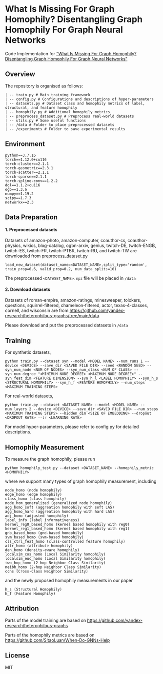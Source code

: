 # What Is Missing For Graph Homophily? Disentangling Graph Homophily For Graph Neural Networks
Code Implementation for ["What Is Missing For Graph Homophily? Disentangling Graph Homophily For Graph Neural Networks"](https://arxiv.org/pdf/2406.18854v1)

## Overview
The repository is organised as follows:
```
| -- train.py # Main training framework
| -- config.py # Configurations and descriptions of hyper-parameters
| -- datasets.py # Dataset class and homophily metrics of label, structural, and feature homophily
| -- homophily.py # Additional homophily metrics
| -- preprocess_dataset.py # Preprocess real-world datasets
| -- utils.py # Some useful functions
| -- /data # Folder to place preprocessed datasets
| -- /experiments # Folder to save experimental results
```
## Environment

```
python==3.7.16
torch==1.12.0+cu116
torch-cluster==2.1.1
torch-geometric==2.3.1
torch-scatter==2.1.1
torch-sparse==2.1.1
torch-spline-conv==1.2.2
dgl==1.1.2+cu116
ogb==1.3.6
numpy==1.19.2
scipy==1.7.3
networkx==2.3
```

## Data Preparation
#### 1. Preprocessed datasets
Datasets of amazon-photo, amazon-computer, coauthor-cs, coauthor-physics, wikics, blog-catalog, ogbn-arxiv, genius, twitch-DE, twitch-ENGB, twitch-ES, twitch-FR, twitch-PTBR, twitch-RU, and twitch-TW are downloaded from preprocess_dataset.py
```
load_new_dataset(dataset_name=<DATASET_NAME>,split_type='random', train_prop=0.6, valid_prop=0.2, num_data_splits=10)
```

The preprocessed `<DATASET_NAME>.npz` file will be placed in `/data`

#### 2. Download datasets
Datasets of roman-empire, amazon-ratings, minesweeper, tolokers, questions, squirrel-filtered, chameleon-filtered, actor, texas-4-classes, cornell, and wisconsin are from https://github.com/yandex-research/heterophilous-graphs/tree/main/data.


Please download and put the preprocessed datasets in `/data`

## Training

For synthetic datasets, 
```
python train.py --dataset syn --model <MODEL NAME> --num_runs 1 --device <DEVICE> --save_dir <SAVED FILE DIR> --seed <RANDOM SEED> --syn_num_node <NUM OF NODES> --syn_num_class <NUM OF CLASS> --syn_num_degree "<MINIMUM NODE DEGREE> <MAXIMUM NODE DEGREE>" --syn_feat_dim <FEATURE DIMENSION> --syn_h_l <LABEL HOMOPHILY> --syn_h_s <STRUCTURAL HOMOPHILY> --syn_h_f <FEATURE HOMOPHILY> --num_steps <MAXIMUM TRAINING STEPS>
```

For real-world datasets,
```
python train.py --dataset <DATASET NAME> --model <MODEL NAME> --num_layers 2 --device <DEVICE> --save_dir <SAVED FILE DIR> --num_steps <MAXIMUM TRAINING STEPS> --hidden_dim <SIZE OF EMBEDDING> --dropout <DROPOUT RATE> --lr <LEARNING RATE>
```

For model hyper-parameters, please refer to config.py for detailed descriptions.

## Homophily Measurement

To measure the graph homophily, please run
```
python homophily_test.py --dataset <DATASET_NAME> --homophily_metric <HOMOPHILY>
```

where we support many types of graph homophily measurement, including
```
node_homo (node homophily)
edge_homo (edge homophily)
class_homo (class homophily)
node_hom_generalized (generalized node homophily)
agg_homo_soft (aggreation homophily with soft LAS)
agg_homo_hard (aggreation homophily with hard LAS)
adj_homo (adjusted homophily)
label_info (label informativeness)
kernel_reg0_based_homo (kernel based homophily with reg0)
kernel_reg1_based_homo (kernel based homophily with reg1)
gnb_based_homo (gnd-based homophily)
svm_based_homo (svm-based homophily)
cls_ctrl_feat_homo (class-controlled feature homophily)
attr_homo (attribute homophily)
den_homo (density-aware homophily)
localsim_cos_homo (Local Similarity homophily)
localsim_euc_homo (Local Similarity homophily)
two_hop_homo (2-hop Neighbor Class Similarity)
neibh_homo (2-hop Neighbor Class Similarity)
ccns (Cross-Class Neighbor Similarity)
```
and the newly proposed homophily measurements in our paper
```
h_s (Structural Homophily)
h_f (Feature Homophily)
```
## Attribution
Parts of the model training are based on https://github.com/yandex-research/heterophilous-graphs

Parts of the homophily metrics are based on https://github.com/SitaoLuan/When-Do-GNNs-Help

## License
MIT